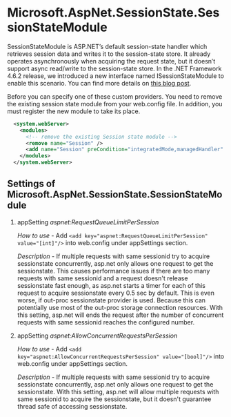 # Microsoft.AspNet.SessionState.SessionStateModule
SessionStateModule is ASP.NET’s default session-state handler which retrieves session data and writes it to the session-state store. It already operates asynchronously when acquiring the request state, but it doesn’t support async read/write to the session-state store. In the .NET Framework 4.6.2 release, we introduced a new interface named ISessionStateModule to enable this scenario. You can find more details on [this blog post](https://blogs.msdn.microsoft.com/webdev/2016/09/29/introducing-the-asp-net-async-sessionstate-module/).

Before you can specify one of these custom providers. You need to remove the existing session state module from your web.config file. In addition, you must register the new module to take its place.

```xml
  <system.webServer>
    <modules>
      <!-- remove the existing Session state module -->
      <remove name="Session" />
      <add name="Session" preCondition="integratedMode,managedHandler" type="Microsoft.AspNet.SessionState.SessionStateModuleAsync, Microsoft.AspNet.SessionState.SessionStateModule, Version=2.0.0.0, Culture=neutral" />
    </modules>
  </system.webServer>
```

## Settings of Microsoft.AspNet.SessionState.SessionStateModule

1. appSetting *aspnet:RequestQueueLimitPerSession*

    *How to use* - Add ```<add key="aspnet:RequestQueueLimitPerSession" value="[int]"/>``` into web.config under appSettings section.
    
    *Description* - If multiple requests with same sessionid try to acquire sessionstate concurrently, asp.net only allows one request to get the sessionstate. This causes performance issues if there are too many requests with same sessionid and a request doesn't release sessionstate fast enough, as asp.net starts a timer for each of this request to acquire sessionstate every 0.5 sec by default. This is even worse, if out-proc sessionstate provider is used. Because this can potentially use most of the out-proc storage connection resources. With this setting, asp.net will ends the request after the number of concurrent requests with same sessionid reaches the configured number.

2. appSetting *aspnet:AllowConcurrentRequestsPerSession*
    
    *How to use* - Add ```<add key="aspnet:AllowConcurrentRequestsPerSession" value="[bool]"/>``` into web.config under appSettings section.
    
    *Description* - If multiple requests with same sessionid try to acquire sessionstate concurrently, asp.net only allows one request to get the sessionstate. With this setting, asp.net will allow multiple requests with same sessionid to acquire the sessionstate, but it doesn't guarantee thread safe of accessing sessionstate.
